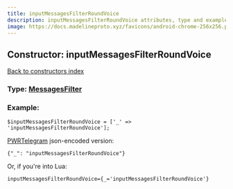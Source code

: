 ```yaml
---
title: inputMessagesFilterRoundVoice
description: inputMessagesFilterRoundVoice attributes, type and example
image: https://docs.madelineproto.xyz/favicons/android-chrome-256x256.png
---
```

## Constructor: inputMessagesFilterRoundVoice  
[Back to constructors index](index.md)






### Type: [MessagesFilter](../types/MessagesFilter.md)


### Example:

```
$inputMessagesFilterRoundVoice = ['_' => 'inputMessagesFilterRoundVoice'];
```  

[PWRTelegram](https://pwrtelegram.xyz) json-encoded version:

```
{"_": "inputMessagesFilterRoundVoice"}
```


Or, if you're into Lua:  


```
inputMessagesFilterRoundVoice={_='inputMessagesFilterRoundVoice'}

```


